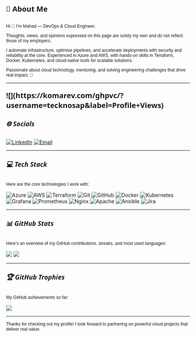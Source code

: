 <h4 style="font-family: 'Segoe UI', Tahoma, Geneva, Verdana, sans-serif; font-size: 20px; font-weight: bold;">💫 About Me</h4>

<p style="font-family: 'Verdana', Geneva, Tahoma, sans-serif; font-size: 12px;">
Hi 👋 I’m Mahad — DevOps & Cloud Engineer.
</p>

<p style="font-family: 'Verdana', Geneva, Tahoma, sans-serif; font-size: 12px;">
Thoughts, views, and opinions expressed on this page are solely my own and do not reflect those of my employers.
</p>

<p style="font-family: 'Verdana', Geneva, Tahoma, sans-serif; font-size: 12px;">
I automate infrastructure, optimise pipelines, and accelerate deployments with security and reliability at the core. Experienced in Azure and AWS, with hands-on skills in Terraform, Docker, Kubernetes, and cloud-native tools for scalable solutions.
</p>

<p style="font-family: 'Verdana', Geneva, Tahoma, sans-serif; font-size: 12px;">
Passionate about cloud technology, mentoring, and solving engineering challenges that drive real impact. 🧠  
</p>

---

<p style="font-family: 'Segoe UI', Tahoma, Geneva, Verdana, sans-serif; font-size: 20px; font-weight: bold;">  
![](https://komarev.com/ghpvc/?username=tecknosap&label=Profile+Views)
</p>

<h5 style="font-family: 'Segoe UI', Tahoma, Geneva, Verdana, sans-serif; font-size: 18px; font-weight: bold;">🌐 Socials</h5>

[![LinkedIn](https://img.shields.io/badge/LinkedIn-%230077B5.svg?logo=linkedin&logoColor=white)](https://linkedin.com/in/mahadmohamed05) [![Email](https://img.shields.io/badge/Email-D14836?logo=gmail&logoColor=white)](mailto:mahad@gocloudops.co.uk)  

---

<h5 style="font-family: 'Segoe UI', Tahoma, Geneva, Verdana, sans-serif; font-size: 18px; font-weight: bold;">💻 Tech Stack</h5>

<p style="font-family: 'Verdana', Geneva, Tahoma, sans-serif; font-size: 12px;">
Here are the core technologies I work with:
</p>

![Azure](https://img.shields.io/badge/Azure-0078D4?logo=Microsoft-Azure&logoColor=white)
![AWS](https://img.shields.io/badge/AWS-232F3E?logo=Amazon-AWS&logoColor=white)
![Terraform](https://img.shields.io/badge/Terraform-623CE4?logo=Terraform&logoColor=white)
![Git](https://img.shields.io/badge/Git-F05033?logo=git&logoColor=white)
![GitHub](https://img.shields.io/badge/GitHub-121011?logo=github&logoColor=white)
![Docker](https://img.shields.io/badge/Docker-2496ED?logo=Docker&logoColor=white)
![Kubernetes](https://img.shields.io/badge/Kubernetes-326CE5?logo=Kubernetes&logoColor=white)
![Grafana](https://img.shields.io/badge/Grafana-F46800?logo=grafana&logoColor=white)
![Prometheus](https://img.shields.io/badge/Prometheus-E6522C?logo=Prometheus&logoColor=white)
![Nginx](https://img.shields.io/badge/Nginx-009639?logo=nginx&logoColor=white)
![Apache](https://img.shields.io/badge/Apache-D42029?logo=apache&logoColor=white)
![Ansible](https://img.shields.io/badge/Ansible-1A1918?logo=ansible&logoColor=white)
![Jira](https://img.shields.io/badge/Jira-0A0FFF?logo=jira&logoColor=white)

---

<h5 style="font-family: 'Segoe UI', Tahoma, Geneva, Verdana, sans-serif; font-size: 18px; font-weight: bold;">📊 GitHub Stats</h5>

<p style="font-family: 'Verdana', Geneva, Tahoma, sans-serif; font-size: 12px;">
Here’s an overview of my GitHub contributions, streaks, and most used languages:
</p>

![](https://github-readme-stats.vercel.app/api?username=tecknosap&theme=dark&hide_border=false&include_all_commits=true&count_private=true)  ![](https://nirzak-streak-stats.vercel.app/?user=tecknosap&theme=dark&hide_border=false) 

---

<h5 style="font-family: 'Segoe UI', Tahoma, Geneva, Verdana, sans-serif; font-size: 18px; font-weight: bold;">🏆 GitHub Trophies</h5>

<p style="font-family: 'Verdana', Geneva, Tahoma, sans-serif; font-size: 12px;">
My GitHub achievements so far:
</p>

![](https://github-profile-trophy.vercel.app/?username=tecknosap&theme=radical&no-frame=false&no-bg=false&margin-w=4)  

---

<p style="font-family: 'Verdana', Geneva, Tahoma, sans-serif; font-size: 12px;">
Thanks for checking out my profile! I look forward to partnering on powerful cloud projects that deliver real value.
</p>
